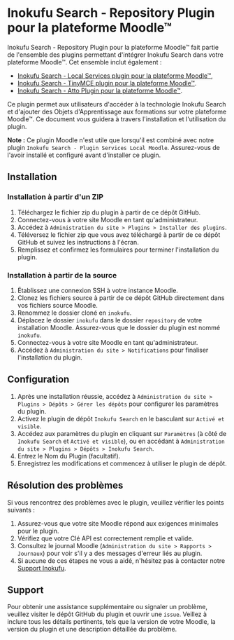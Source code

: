 Inokufu Search - Repository Plugin pour la plateforme Moodle™
=================================

Inokufu Search - Repository Plugin pour la plateforme Moodle™ fait partie de l'ensemble des plugins permettant d'intégrer Inokufu Search dans votre plateforme Moodle™.
Cet ensemble inclut également :
- [Inokufu Search - Local Services plugin pour la plateforme Moodle™](https://github.com/inokufu/moodle-local_inokufu), 
- [Inokufu Search - TinyMCE plugin pour la plateforme Moodle™](https://github.com/inokufu/moodle-tinymce_inokufu). 
- [Inokufu Search - Atto Plugin pour la plateforme Moodle™](https://github.com/inokufu/moodle-atto_inokufu). 

Ce plugin permet aux utilisateurs d'accéder à la technologie Inokufu Search et d'ajouter des Objets d'Apprentissage aux formations sur votre plateforme Moodle™.
Ce document vous guidera à travers l'installation et l'utilisation du plugin.

**Note :** Ce plugin Moodle n'est utile que lorsqu'il est combiné avec notre plugin `Inokufu Search - Plugin Services Local Moodle`. Assurez-vous de l'avoir installé et configuré avant d'installer ce plugin.

## Installation

### Installation à partir d'un ZIP
1. Téléchargez le fichier zip du plugin à partir de ce dépôt GitHub.
2. Connectez-vous à votre site Moodle en tant qu'administrateur.
3. Accédez à `Administration du site > Plugins > Installer des plugins`.
4. Téléversez le fichier zip que vous avez téléchargé à partir de ce dépôt GitHub et suivez les instructions à l'écran.
5. Remplissez et confirmez les formulaires pour terminer l'installation du plugin.

### Installation à partir de la source
1. Établissez une connexion SSH à votre instance Moodle.
2. Clonez les fichiers source à partir de ce dépôt GitHub directement dans vos fichiers source Moodle.
3. Renommez le dossier cloné en `inokufu`.
4. Déplacez le dossier `inokufu` dans le dossier `repository` de votre installation Moodle. Assurez-vous que le dossier du plugin est nommé `inokufu`.
5. Connectez-vous à votre site Moodle en tant qu'administrateur.
6. Accédez à `Administration du site > Notifications` pour finaliser l'installation du plugin.

## Configuration
1. Après une installation réussie, accédez à `Administration du site > Plugins > Dépôts > Gérer les dépôts` pour configurer les paramètres du plugin.
2. Activez le plugin de dépôt `Inokufu Search` en le basculant sur `Activé et visible`.
3. Accédez aux paramètres du plugin en cliquant sur `Paramètres` (à côté de `Inokufu Search` et `Activé et visible`), ou en accédant à `Administration du site > Plugins > Dépôts > Inokufu Search`.
4. Entrez le Nom du Plugin (facultatif).
5. Enregistrez les modifications et commencez à utiliser le plugin de dépôt.

## Résolution des problèmes
Si vous rencontrez des problèmes avec le plugin, veuillez vérifier les points suivants :
1. Assurez-vous que votre site Moodle répond aux exigences minimales pour le plugin.
2. Vérifiez que votre Clé API est correctement remplie et valide.
3. Consultez le journal Moodle (`Administration du site > Rapports > Journaux`) pour voir s'il y a des messages d'erreur liés au plugin.
4. Si aucune de ces étapes ne vous a aidé, n'hésitez pas à contacter notre [Support Inokufu](https://support.inokufu.com/).

## Support
Pour obtenir une assistance supplémentaire ou signaler un problème, veuillez visiter le dépôt GitHub du plugin et ouvrir une `issue`. Veillez à inclure tous les détails pertinents, tels que la version de votre Moodle, la version du plugin et une description détaillée du problème.
